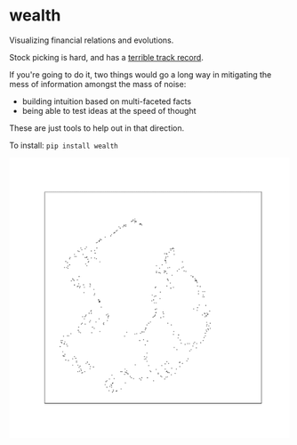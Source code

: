 # wealth
Visualizing financial relations and evolutions.

Stock picking is hard, and has a [terrible track record](https://www.cnbc.com/2020/09/18/stock-picking-has-a-terrible-track-record-and-its-getting-worse.html).

If you're going to do it, two things would go a long way in mitigating the 
mess of information amongst the mass of noise: 
- building intuition based on multi-faceted facts
- being able to test ideas at the speed of thought

These are just tools to help out in that direction.

To install:	```pip install wealth```

![Stocks Swarm](https://github.com/thorwhalen/wealth/blob/master/misc/stock_swarm.gif?raw=true "Stocks swarm from 2010 to 2020")
